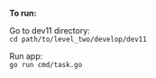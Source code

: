 **To run:**

Go to dev11 directory:<br>
`cd path/to/level_two/develop/dev11`

Run app:<br>
`go run cmd/task.go`